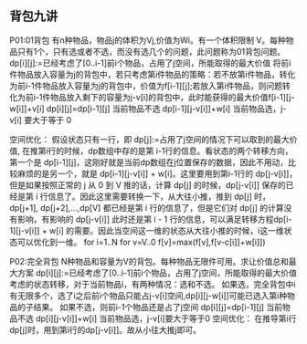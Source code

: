 背包九讲
---------
P01:01背包
有n种物品，物品j的体积为Vj,价值为Wi。有一个体积限制 V。每种物品只有1个，只有选或者不选，而没有选几个的问题，此问题称为01背包问题。
dp[i][j]:=已经考虑了[0..i-1]前i个物品，占用了j空间，所能取得的最大价值
将前i件物品放入容量为j的背包中，若只考虑第i件物品的策略：若不放第i件物品，转化为前i-1件物品放入容量为j的背包中，价值为f[i-1][j];若放入第i件物品，则问题转化为前i-1件物品放入剩下的容量为j-v[i]的背包中，此时能获得的最大价值f[i-1][j-w[i]]+v[i]
dp[i][j]=dp[i-1][j] 当前物品不选
         dp[i-1][j-v[i]]+w[i] 当前物品选，j-v[i] 要大于等于 0

空间优化：
假设状态只有一行，即 dp[j]:=占用了j空间的情况下可以取到的最大价值, 在推第i行的时候，dp数组中存的是第 i-1行的信息。看状态的两个转移方向，第一个是 dp[i-1][j]，这刚好就是当前dp数组在j位置保存的数据，因此不用动，比较麻烦的是另一个，就是 dp[i-1][j-v[i]] + w[i]。这里要用到第i-1行的 dp[j-v[i]]，但是如果按照正常的 j 从 0 到 V 推的话，计算 dp[j] 的时候，dp[j-v[i]] 保存的已经是第 i 行信息了。因此这里需要转换一下，从大往小推，推到 dp[j] 时，dp[j+1], dp[j+2],...,dp[V] 都已经是第 i 行的信息了，但是它们对 dp[j] 的计算没有影响，有影响的 dp[j-v[i]] 此时还是第 i - 1 行的信息，可以满足转移方程dp[i-1][j-v[i]] + w[i] 的需要。因此当空间这一维的状态从大往小推的时候，i这一维状态可以优化到一维。
for i=1..N
    for v=V..0 
        f[v]=max(f[v],f[v-c[i]]+w[i]])

P02:完全背包
N种物品和容量为V的背包。每种物品无限件可用。求让价值总和最大方案
dp[i][j]:=已经考虑了[0..i-1]前i个物品，占用了j空间，所能取得的最大价值
考虑的状态转移，对于当前物品i，有两种情况：选和不选。
如果选，完全背包中i有无限多个，选了i之后前i个物品只能占j-v[i]空间,dp[i][j-w[i]]可能已选入第i种物品的子结果。
如果不选，则前i-1个物品还是占了j空间
dp[i][j]=dp[i-1][j] 当前物品不选
         dp[i][j-v[i]]+w[i] 当前物品选，j-v[i]要大于等于0
空间优化：
在推导第i行dp[j]时，用到第i行的dp[j-v[i]]。故从小往大推j即可。